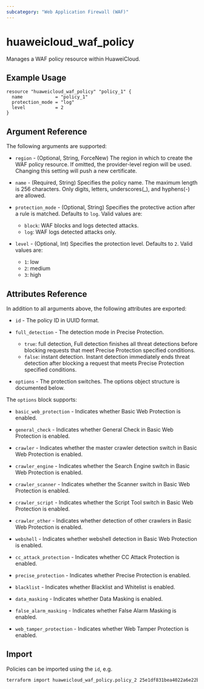 ```yaml
---
subcategory: "Web Application Firewall (WAF)"
---
```


# huaweicloud_waf_policy

Manages a WAF policy resource within HuaweiCloud.

## Example Usage

```hcl
resource "huaweicloud_waf_policy" "policy_1" {
  name            = "policy_1"
  protection_mode = "log"
  level           = 2
}
```

## Argument Reference

The following arguments are supported:

* `region` - (Optional, String, ForceNew) The region in which to create the WAF policy resource.
  If omitted, the provider-level region will be used.
  Changing this setting will push a new certificate.

* `name` - (Required, String) Specifies the policy name. The maximum length is 256 characters. Only digits, letters,
  underscores(_), and hyphens(-) are allowed.

* `protection_mode` - (Optional, String) Specifies the protective action after a rule is matched. Defaults to `log`.
  Valid values are:
  + `block`: WAF blocks and logs detected attacks.
  + `log`: WAF logs detected attacks only.

* `level` - (Optional, Int) Specifies the protection level. Defaults to `2`. Valid values are:
  + `1`: low
  + `2`: medium
  + `3`: high

## Attributes Reference

In addition to all arguments above, the following attributes are exported:

* `id` - The policy ID in UUID format.

* `full_detection` - The detection mode in Precise Protection.
  + `true`: full detection, Full detection finishes all threat detections before blocking requests that meet Precise
    Protection specified conditions.
  + `false`: instant detection. Instant detection immediately ends threat detection after blocking a request that meets
    Precise Protection specified conditions.

* `options` - The protection switches. The options object structure is documented below.

The `options` block supports:

* `basic_web_protection` - Indicates whether Basic Web Protection is enabled.

* `general_check` - Indicates whether General Check in Basic Web Protection is enabled.

* `crawler` - Indicates whether the master crawler detection switch in Basic Web Protection is enabled.

* `crawler_engine` - Indicates whether the Search Engine switch in Basic Web Protection is enabled.

* `crawler_scanner` - Indicates whether the Scanner switch in Basic Web Protection is enabled.

* `crawler_script` - Indicates whether the Script Tool switch in Basic Web Protection is enabled.

* `crawler_other` - Indicates whether detection of other crawlers in Basic Web Protection is enabled.

* `webshell` - Indicates whether webshell detection in Basic Web Protection is enabled.

* `cc_attack_protection` - Indicates whether CC Attack Protection is enabled.

* `precise_protection` - Indicates whether Precise Protection is enabled.

* `blacklist` - Indicates whether Blacklist and Whitelist is enabled.

* `data_masking` - Indicates whether Data Masking is enabled.

* `false_alarm_masking` - Indicates whether False Alarm Masking is enabled.

* `web_tamper_protection` - Indicates whether Web Tamper Protection is enabled.

## Import

Policies can be imported using the `id`, e.g.

```sh
terraform import huaweicloud_waf_policy.policy_2 25e1df831bea4022a6e22bebe678915a
```
